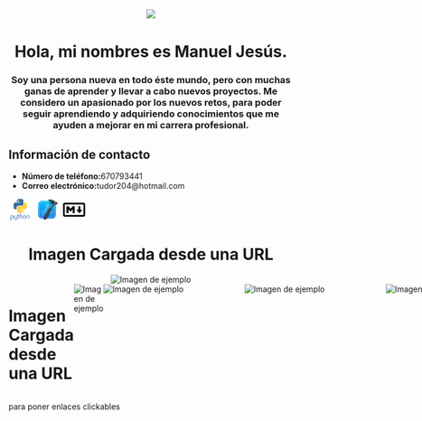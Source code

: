 
<div id="header" align="center" max> 
  <img src="https://webescuela.com/wp-content/uploads/2020/08/que-hace-un-desarrollador-web.png" width="200"/>
    <h1> Hola, mi nombres es Manuel Jesús. </h1>
      <h3>Soy una persona nueva en todo éste mundo, pero con muchas ganas de aprender y llevar a cabo nuevos proyectos. Me considero un apasionado por los nuevos retos, para poder seguir aprendiendo y adquiriendo conocimientos que me ayuden a mejorar en mi carrera profesional.</h3>
</div>

<h2><strong>Información de contacto</strong></h2>
<ul>
  <li><strong>Número de teléfono:</strong>670793441</li>
   <li><strong>Correo electrónico:</strong>tudor204@hotmail.com</li>
</ul>
 <div>
       <img src="https://github.com/devicons/devicon/blob/master/icons/python/python-original-wordmark.svg"  title="phyton" alt="Apple" width="40" height="40"/>&nbsp;
      <img src="https://github.com/devicons/devicon/blob/master/icons/xcode/xcode-original.svg"  title="Xcode" alt="Xcode" width="40" height="40"/>&nbsp;
      <img src="https://github.com/devicons/devicon/blob/master/icons/markdown/markdown-original.svg"  title="markdown" alt="Apple" width="40" height="40"/>&nbsp;
 
</div>





<div align="center" max>
  <h1>Imagen Cargada desde una URL</h1>
  <img src="https://imagenes.elpais.com/resizer/v2/A3JAIXXDNFCHDMH7UHR7HQAS2Q.jpg?auth=52602797327d1cae0a2dbced62f677c66bd2fdd03e84eb9cb508f9e9a790fbe3&width=1200" alt="Imagen de ejemplo">
</div>

<div style="display: flex;">
  <h1>Imagen Cargada desde una URL</h1>
  <img src="https://imagenes.elpais.com/resizer/v2/A3JAIXXDNFCHDMH7UHR7HQAS2Q.jpg?auth=52602797327d1cae0a2dbced62f677c66bd2fdd03e84eb9cb508f9e9a790fbe3&width=1200" alt="Imagen de ejemplo" style="width: 500px; height: auto;">
  <div style="display: flex;">
     <img src="https://imagenes.elpais.com/resizer/v2/A3JAIXXDNFCHDMH7UHR7HQAS2Q.jpg?auth=52602797327d1cae0a2dbced62f677c66bd2fdd03e84eb9cb508f9e9a790fbe3&width=1200" alt="Imagen de ejemplo" style="width: 250px; height: auto;">
    <img src="https://imagenes.elpais.com/resizer/v2/A3JAIXXDNFCHDMH7UHR7HQAS2Q.jpg?auth=52602797327d1cae0a2dbced62f677c66bd2fdd03e84eb9cb508f9e9a790fbe3&width=1200" alt="Imagen de ejemplo" style="width: 250px; height: auto;">
    <img src="https://imagenes.elpais.com/resizer/v2/A3JAIXXDNFCHDMH7UHR7HQAS2Q.jpg?auth=52602797327d1cae0a2dbced62f677c66bd2fdd03e84eb9cb508f9e9a790fbe3&width=1200" alt="Imagen de ejemplo" style="width: 250px; height: auto;">
    <img src="https://imagenes.elpais.com/resizer/v2/A3JAIXXDNFCHDMH7UHR7HQAS2Q.jpg?auth=52602797327d1cae0a2dbced62f677c66bd2fdd03e84eb9cb508f9e9a790fbe3&width=1200" alt="Imagen de ejemplo" style="width: 250px; height: auto;">
  </div>
</div>


para poner enlaces clickables 
